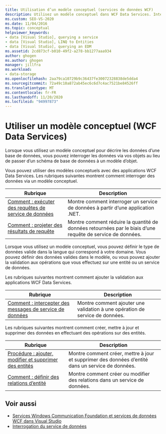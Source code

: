 ```yaml
---
title: Utilisation d’un modèle conceptuel (services de données WCF)
description: Utilisez un modèle conceptuel dans WCF Data Services. Interroger des données à l’aide d’objets au lieu de les traduire entre les schémas de base de données et les modèles d’objet.
ms.custom: SEO-VS-2020
ms.date: 11/04/2016
ms.topic: conceptual
helpviewer_keywords:
- data [Visual Studio], querying a service
- data [Visual Studio], LINQ to Entities
- data [Visual Studio], querying an EDM
ms.assetid: 2cd873cf-b010-49f2-a278-bb1277aaa934
author: ghogen
ms.author: ghogen
manager: jillfra
ms.workload:
- data-storage
ms.openlocfilehash: 2aa79ca10729b9c36437fe30072328838de5dda4
ms.sourcegitcommit: 72a49c10a872ab45ec6c6d7c4ac7521be84526ff
ms.translationtype: MT
ms.contentlocale: fr-FR
ms.lasthandoff: 11/20/2020
ms.locfileid: "94997873"
---
```

# <a name="work-with-a-conceptual-model-wcf-data-services"></a>Utiliser un modèle conceptuel (WCF Data Services)

Lorsque vous utilisez un modèle conceptuel pour décrire les données d’une base de données, vous pouvez interroger les données via vos objets au lieu de passer d’un schéma de base de données à un modèle d’objet.

Vous pouvez utiliser des modèles conceptuels avec des applications WCF Data Services. Les rubriques suivantes montrent comment interroger des données via un modèle conceptuel.

| Rubrique | Description |
| - | - |
| [Comment : exécuter des requêtes de service de données](/dotnet/framework/data/wcf/how-to-execute-data-service-queries-wcf-data-services) | Montre comment interroger un service de données à partir d’une application .NET. |
| [Comment : projeter des résultats de requête](/dotnet/framework/data/wcf/how-to-project-query-results-wcf-data-services) | Montre comment réduire la quantité de données retournées par le biais d’une requête de service de données. |

Lorsque vous utilisez un modèle conceptuel, vous pouvez définir le type de données valide dans la langue qui correspond à votre domaine. Vous pouvez définir des données valides dans le modèle, ou vous pouvez ajouter la validation aux opérations que vous effectuez sur une entité ou un service de données.

Les rubriques suivantes montrent comment ajouter la validation aux applications WCF Data Services.

|Rubrique|Description|
|-----------|-----------------|
|[Comment : intercepter des messages de service de données](/dotnet/framework/data/wcf/how-to-intercept-data-service-messages-wcf-data-services)|Montre comment ajouter une validation à une opération de service de données.|

 Les rubriques suivantes montrent comment créer, mettre à jour et supprimer des données en effectuant des opérations sur des entités.

|Rubrique|Description|
|-----------|-----------------|
|[Procédure : ajouter, modifier et supprimer des entités](/dotnet/framework/data/wcf/how-to-add-modify-and-delete-entities-wcf-data-services)|Montre comment créer, mettre à jour et supprimer des données d’entité dans un service de données.|
|[Comment : définir des relations d’entité](/dotnet/framework/data/wcf/how-to-define-entity-relationships-wcf-data-services)|Montre comment créer ou modifier des relations dans un service de données.|

## <a name="see-also"></a>Voir aussi

- [Services Windows Communication Foundation et services de données WCF dans Visual Studio](../data-tools/windows-communication-foundation-services-and-wcf-data-services-in-visual-studio.md)
- [Interrogation du service de données](/dotnet/framework/data/wcf/querying-the-data-service-wcf-data-services)

